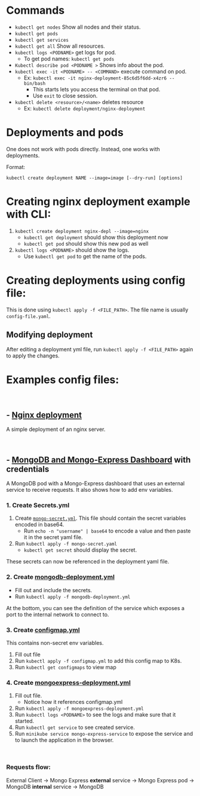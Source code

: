# Commands

- `kubectl get nodes` Show all nodes and their status.
- `kubectl get pods`
- `kubectl get services`
- `kubectl get all` Show all resources.
- `kubectl logs <PODNAME>` get logs for pod.
    - To get pod names: `kubectl get pods`
- `Kubectl describe pod <PODNAME >` Shows info about the pod.
- `kubectl exec -it <PODNAME> -- <COMMAND>` execute command on pod.
    - Ex: `kubectl exec -it nginx-deployment-85c6d5f6dd-x4zr6 -- bin/bash`
        - This starts lets you access the terminal on that pod.
        - Use `exit` to close session.
- `kubectl delete <resource>/<name>` deletes resource
    - Ex: `kubectl delete deployment/nginx-deployment`

# Deployments and pods

One does not work with pods directly. Instead, one works with deployments.

Format:
```
kubectl create deployment NAME --image=image [--dry-run] [options]
```

# Creating nginx deployment example with CLI:

1. `kubectl create deployment nginx-depl --image=nginx`
    - `kubectl get deployment` should show this deployment now
    - `kubectl get pod` should show this new pod as well
2. `kubectl logs <PODNAME>` should show the logs.
    - Use `kubectl get pod` to get the name of the pods.

# Creating deployments using config file:

This is done using `kubectl apply -f <FILE_PATH>`. The file name is usually `config-file.yaml`.

## Modifying deployment

After editing a deployment yml file, run `kubectl apply -f <FILE_PATH>` again to apply the changes.


# Examples config files:

<br>

## - [Nginx deployment](examples/nginx-deployment.yaml)
A simple deployment of an nginx server.

<br>

## - [MongoDB and Mongo-Express Dashboard](examples/MongoDB-MongoExpress/deployment.yml) with credentials

A MongoDB pod with a Mongo-Express dashboard that uses an external service to receive requests. It also shows how to add env variables.

### 1. Create Secrets.yml

1. Create [`mongo-secret.yml`](examples/MongoDB-MongoExpress/mongo-secret.yaml). This file should contain the secret variables encoded in base64.
    - Run `echo -n "username" | base64` to encode a value and then paste it in the secret yaml file.
2. Run `kubectl apply -f mongo-secret.yaml`
    - `kubectl get secret` should display the secret.

These secrets can now be referenced in the deployment yaml file.

### 2. Create [mongodb-deployment.yml](examples/MongoDB-MongoExpress/mongodb-deployment.yml)

- Fill out and include the secrets.
- Run `kubectl apply -f mongodb-deployment.yml`

At the bottom, you can see the definition of the service which exposes a port to the internal network to connect to.

### 3. Create [configmap.yml](examples/MongoDB-MongoExpress/configmap.yml)

This contains non-secret env variables.

1. Fill out file
2. Run `kubectl apply -f configmap.yml` to add this config map to K8s. 
3. Run `kubectl get configmaps` to view map

### 4. Create [mongoexpress-deployment.yml](examples/MongoDB-MongoExpress/mongoexpress-deployment.yml)

1. Fill out file.
    - Notice how it references configmap.yml
2. Run `kubectl apply -f mongoexpress-deployment.yml`
3. Run `kubectl logs <PODNAME>` to see the logs and make sure that it started.
4. Run `kubectl get service` to see created service.
5. Run `minikube service mongo-express-service` to expose the service and to launch the application in the browser.

<br>

### Requests flow:

External Client -> Mongo Express **external** service -> Mongo Express pod -> MongoDB **internal** service -> MongoDB
